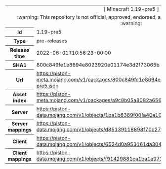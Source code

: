 <html><table>
<tr><td colspan="2" align="center"><img width="0" height="0"><br/>⌈ Minecraft 1.19-pre5 ⌋<br/><img width="0" height="0"></td></tr>
<tr><td colspan="2" align="center"><img width="0" height="0"><br/>
:warning: This repository is not official, approved, endorsed, associated or connected with Mojang :warning:
<br/><img width="0" height="0"></td></tr>
<tr><th>Id</th><td>1.19-pre5</td></tr>
<tr><th>Type</th><td>pre-releases</td></tr>
<tr><th>Release time</th><td>2022-06-01T10:56:23+00:00</td></tr>
<tr><th>SHA1</th><td>800c849fe1e8694e8023920e01174e3d2f73065b</td></tr>
<tr><th>Url</th><td><a href="https://piston-meta.mojang.com/v1/packages/800c849fe1e8694e8023920e01174e3d2f73065b/1.19-pre5.json">https://piston-meta.mojang.com/v1/packages/800c849fe1e8694e8023920e01174e3d2f73065b/1.19-pre5.json</a></td></tr>
<tr><th>Asset index</th><td><a href="https://piston-meta.mojang.com/v1/packages/a9c8b05a8082a65678beda6dfa2b8f21fa627bce/1.19.json">https://piston-meta.mojang.com/v1/packages/a9c8b05a8082a65678beda6dfa2b8f21fa627bce/1.19.json</a></td></tr>
<tr><th>Server</th><td><a href="https://piston-data.mojang.com/v1/objects/1ba1b6389f00fa40a10af047fd7a76a9c68dba72/server.jar">https://piston-data.mojang.com/v1/objects/1ba1b6389f00fa40a10af047fd7a76a9c68dba72/server.jar</a></td></tr>
<tr><th>Server mappings</th><td><a href="https://piston-data.mojang.com/v1/objects/d85139118898f70c27d6cd69fabd8f55246f684a/server.txt">https://piston-data.mojang.com/v1/objects/d85139118898f70c27d6cd69fabd8f55246f684a/server.txt</a></td></tr>
<tr><th>Client</th><td><a href="https://piston-data.mojang.com/v1/objects/6534d0a953161da304a5e2c2e343bd10e275f96c/client.jar">https://piston-data.mojang.com/v1/objects/6534d0a953161da304a5e2c2e343bd10e275f96c/client.jar</a></td></tr>
<tr><th>Client mappings</th><td><a href="https://piston-data.mojang.com/v1/objects/f91429881ca1ba1a971d52aa3fdb24ec421a2d90/client.txt">https://piston-data.mojang.com/v1/objects/f91429881ca1ba1a971d52aa3fdb24ec421a2d90/client.txt</a></td></tr>
</table></html>